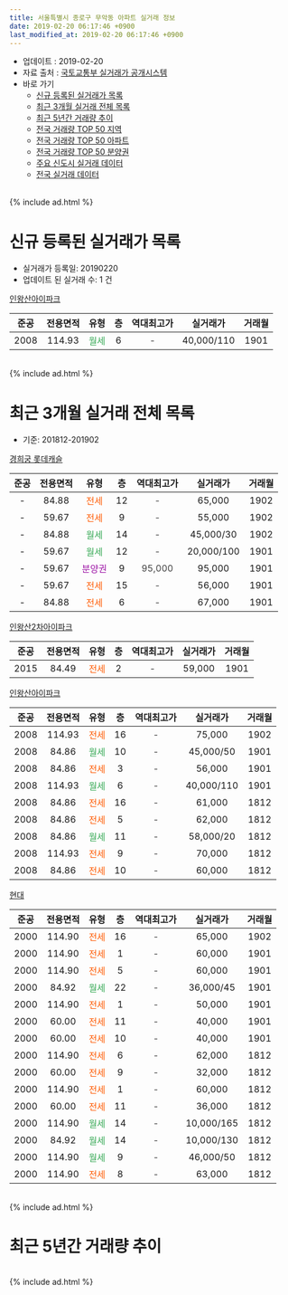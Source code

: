 ```yaml
---
title: 서울특별시 종로구 무악동 아파트 실거래 정보
date: 2019-02-20 06:17:46 +0900
last_modified_at: 2019-02-20 06:17:46 +0900
---
```


* 업데이트 : 2019-02-20
* 자료 출처 : [국토교통부 실거래가 공개시스템](http://rt.molit.go.kr)
* 바로 가기
    * [신규 등록된 실거래가 목록](#신규-등록된-실거래가-목록)
    * [최근 3개월 실거래 전체 목록](#최근-3개월-실거래-전체-목록)
    * [최근 5년간 거래량 추이](#최근-5년간-거래량-추이)
    * [전국 거래량 TOP 50 지역](https://inasie.github.io/apt-trade-info/최근-3개월-전국에서-가장-거래가-많이-발생한-지역)
    * [전국 거래량 TOP 50 아파트](https://inasie.github.io/apt-trade-info/최근-3개월-전국에서-가장-거래가-많이-발생한-아파트)
    * [전국 거래량 TOP 50 분양권](https://inasie.github.io/apt-trade-info/최근-3개월-전국에서-가장-거래가-많이-발생한-분양권)
    * [주요 신도시 실거래 데이터](https://inasie.github.io/apt-trade-info/주요-신도시)
    * [전국 실거래 데이터](https://inasie.github.io/apt-trade-info/전국)
<br>
{% include ad.html %}
<br>

# 신규 등록된 실거래가 목록
* 실거래가 등록일: 20190220
* 업데이트 된 실거래 수: 1 건


[인왕산아이파크](https://search.naver.com/search.naver?query=%EC%84%9C%EC%9A%B8%ED%8A%B9%EB%B3%84%EC%8B%9C+%EC%A2%85%EB%A1%9C%EA%B5%AC+%EB%AC%B4%EC%95%85%EB%8F%99+%EC%9D%B8%EC%99%95%EC%82%B0%EC%95%84%EC%9D%B4%ED%8C%8C%ED%81%AC)

|준공|전용면적|유형|층|역대최고가|실거래가|거래월|
|:---:|:---:|:---:|:---:|:---:|:---:|:---:|
|2008|114.93|<span style="color:#34a853">월세</span>|6|<span style="color:#444444">-</span>|40,000/110|1901|


<br>
{% include ad.html %}
<br>

# 최근 3개월 실거래 전체 목록
* 기준: 201812-201902


[경희궁 롯데캐슬](https://search.naver.com/search.naver?query=%EC%84%9C%EC%9A%B8%ED%8A%B9%EB%B3%84%EC%8B%9C+%EC%A2%85%EB%A1%9C%EA%B5%AC+%EB%AC%B4%EC%95%85%EB%8F%99+%EA%B2%BD%ED%9D%AC%EA%B6%81+%EB%A1%AF%EB%8D%B0%EC%BA%90%EC%8A%AC)

|준공|전용면적|유형|층|역대최고가|실거래가|거래월|
|:---:|:---:|:---:|:---:|:---:|:---:|:---:|
|-|84.88|<span style="color:#ff5a00">전세</span>|12|<span style="color:#444444">-</span>|65,000|1902|
|-|59.67|<span style="color:#ff5a00">전세</span>|9|<span style="color:#444444">-</span>|55,000|1902|
|-|84.88|<span style="color:#34a853">월세</span>|14|<span style="color:#444444">-</span>|45,000/30|1902|
|-|59.67|<span style="color:#34a853">월세</span>|12|<span style="color:#444444">-</span>|20,000/100|1901|
|-|59.67|<span style="color:#9C11A5">분양권</span>|9|<span style="color:#444444">95,000</span>|95,000|1901|
|-|59.67|<span style="color:#ff5a00">전세</span>|15|<span style="color:#444444">-</span>|56,000|1901|
|-|84.88|<span style="color:#ff5a00">전세</span>|6|<span style="color:#444444">-</span>|67,000|1901|

[인왕산2차아이파크](https://search.naver.com/search.naver?query=%EC%84%9C%EC%9A%B8%ED%8A%B9%EB%B3%84%EC%8B%9C+%EC%A2%85%EB%A1%9C%EA%B5%AC+%EB%AC%B4%EC%95%85%EB%8F%99+%EC%9D%B8%EC%99%95%EC%82%B02%EC%B0%A8%EC%95%84%EC%9D%B4%ED%8C%8C%ED%81%AC)

|준공|전용면적|유형|층|역대최고가|실거래가|거래월|
|:---:|:---:|:---:|:---:|:---:|:---:|:---:|
|2015|84.49|<span style="color:#ff5a00">전세</span>|2|<span style="color:#444444">-</span>|59,000|1901|

[인왕산아이파크](https://search.naver.com/search.naver?query=%EC%84%9C%EC%9A%B8%ED%8A%B9%EB%B3%84%EC%8B%9C+%EC%A2%85%EB%A1%9C%EA%B5%AC+%EB%AC%B4%EC%95%85%EB%8F%99+%EC%9D%B8%EC%99%95%EC%82%B0%EC%95%84%EC%9D%B4%ED%8C%8C%ED%81%AC)

|준공|전용면적|유형|층|역대최고가|실거래가|거래월|
|:---:|:---:|:---:|:---:|:---:|:---:|:---:|
|2008|114.93|<span style="color:#ff5a00">전세</span>|16|<span style="color:#444444">-</span>|75,000|1902|
|2008|84.86|<span style="color:#34a853">월세</span>|10|<span style="color:#444444">-</span>|45,000/50|1901|
|2008|84.86|<span style="color:#ff5a00">전세</span>|3|<span style="color:#444444">-</span>|56,000|1901|
|2008|114.93|<span style="color:#34a853">월세</span>|6|<span style="color:#444444">-</span>|40,000/110|1901|
|2008|84.86|<span style="color:#ff5a00">전세</span>|16|<span style="color:#444444">-</span>|61,000|1812|
|2008|84.86|<span style="color:#ff5a00">전세</span>|5|<span style="color:#444444">-</span>|62,000|1812|
|2008|84.86|<span style="color:#34a853">월세</span>|11|<span style="color:#444444">-</span>|58,000/20|1812|
|2008|114.93|<span style="color:#ff5a00">전세</span>|9|<span style="color:#444444">-</span>|70,000|1812|
|2008|84.86|<span style="color:#ff5a00">전세</span>|10|<span style="color:#444444">-</span>|60,000|1812|

[현대](https://search.naver.com/search.naver?query=%EC%84%9C%EC%9A%B8%ED%8A%B9%EB%B3%84%EC%8B%9C+%EC%A2%85%EB%A1%9C%EA%B5%AC+%EB%AC%B4%EC%95%85%EB%8F%99+%ED%98%84%EB%8C%80)

|준공|전용면적|유형|층|역대최고가|실거래가|거래월|
|:---:|:---:|:---:|:---:|:---:|:---:|:---:|
|2000|114.90|<span style="color:#ff5a00">전세</span>|16|<span style="color:#444444">-</span>|65,000|1902|
|2000|114.90|<span style="color:#ff5a00">전세</span>|1|<span style="color:#444444">-</span>|60,000|1901|
|2000|114.90|<span style="color:#ff5a00">전세</span>|5|<span style="color:#444444">-</span>|60,000|1901|
|2000|84.92|<span style="color:#34a853">월세</span>|22|<span style="color:#444444">-</span>|36,000/45|1901|
|2000|114.90|<span style="color:#ff5a00">전세</span>|1|<span style="color:#444444">-</span>|50,000|1901|
|2000|60.00|<span style="color:#ff5a00">전세</span>|11|<span style="color:#444444">-</span>|40,000|1901|
|2000|60.00|<span style="color:#ff5a00">전세</span>|10|<span style="color:#444444">-</span>|40,000|1901|
|2000|114.90|<span style="color:#ff5a00">전세</span>|6|<span style="color:#444444">-</span>|62,000|1812|
|2000|60.00|<span style="color:#ff5a00">전세</span>|9|<span style="color:#444444">-</span>|32,000|1812|
|2000|114.90|<span style="color:#ff5a00">전세</span>|1|<span style="color:#444444">-</span>|60,000|1812|
|2000|60.00|<span style="color:#ff5a00">전세</span>|11|<span style="color:#444444">-</span>|36,000|1812|
|2000|114.90|<span style="color:#34a853">월세</span>|14|<span style="color:#444444">-</span>|10,000/165|1812|
|2000|84.92|<span style="color:#34a853">월세</span>|14|<span style="color:#444444">-</span>|10,000/130|1812|
|2000|114.90|<span style="color:#34a853">월세</span>|9|<span style="color:#444444">-</span>|46,000/50|1812|
|2000|114.90|<span style="color:#ff5a00">전세</span>|8|<span style="color:#444444">-</span>|63,000|1812|


<br>
{% include ad.html %}
<br>

# 최근 5년간 거래량 추이


<div style="width:100%;">
    <canvas id="deal_progress" height="200"></canvas>
</div>

<script>
new Chart(document.getElementById("deal_progress"), {
    type: 'line',
    data: {
        labels: ['201402','201403','201404','201405','201406','201407','201408','201409','201410','201411','201412','201501','201502','201503','201504','201505','201506','201507','201508','201509','201510','201511','201512','201601','201602','201603','201604','201605','201606','201607','201608','201609','201610','201611','201612','201701','201702','201703','201704','201705','201706','201707','201708','201709','201710','201711','201712','201801','201802','201803','201804','201805','201806','201807','201808','201809','201810','201811','201812','201901','201902'],
        datasets: [{
            label: '매매',
            pointRadius: 1,
            data: [11, 8, 4, 9, 11, 9, 15, 8, 15, 14, 13, 13, 11, 36, 12, 12, 21, 14, 7, 11, 13, 8, 5, 4, 8, 7, 13, 17, 16, 14, 24, 19, 14, 13, 10, 10, 10, 12, 4, 21, 20, 21, 7, 14, 12, 27, 14, 26, 17, 6, 8, 5, 7, 9, 29, 7, 2, 3, 0, 1, 0],
            borderColor: "rgba(255, 201, 14, 1)",
            backgroundColor: "rgba(255, 201, 14, 0.5)",
            fill: false,
            lineTension: 0
        },{
            label: '전월세',
            pointRadius: 1,
            data: [23, 21, 12, 15, 18, 15, 19, 10, 18, 9, 16, 28, 15, 17, 19, 15, 14, 24, 22, 21, 26, 13, 25, 18, 21, 12, 12, 11, 11, 17, 13, 12, 10, 7, 18, 15, 24, 14, 9, 16, 10, 13, 21, 13, 14, 18, 21, 22, 17, 15, 7, 12, 16, 14, 15, 12, 8, 7, 13, 13, 5],
            borderColor: "rgba(0, 141, 185, 1)",
            backgroundColor: "rgba(0, 141, 185, 0.5)",
            fill: false,
            lineTension: 0
        }
        ]
    },
    options: {
        responsive: true,
        title: {
            display: false
        },
        tooltips: {
            mode: 'index',
            intersect: false
        },
        hover: {
            mode: 'nearest',
            intersect: true
        },
        scales: {
            xAxes: [{
                display: true,
                scaleLabel: {
                    display: true,
                    labelString: '년/월'
                }
            }],
            yAxes: [{
                display: true,
                ticks: {
                    suggestedMin: 0,
                },
                scaleLabel: {
                    display: true,
                    labelString: '실거래 수'
                }
            }]
        }
    }
});

</script>


<br>
{% include ad.html %}
<br>

